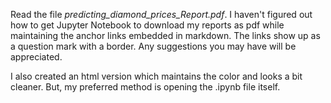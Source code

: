 Read the file _predicting_diamond_prices_Report.pdf_. I haven't figured out how to get Jupyter Notebook to download my reports as pdf while maintaining the anchor links embedded in markdown. The links show up as a question mark with a border. Any suggestions you may have will be appreciated.

I also created an html version which maintains the color and looks a bit cleaner. But, my preferred method is opening the .ipynb file itself.
